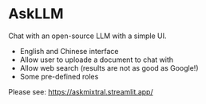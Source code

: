 # AskLLM
Chat with an open-source LLM with a simple UI.
+ English and Chinese interface
+ Allow user to uploade a document to chat with
+ Allow web search (results are not as good as Google!)
+ Some pre-defined roles

Please see: https://askmixtral.streamlit.app/

